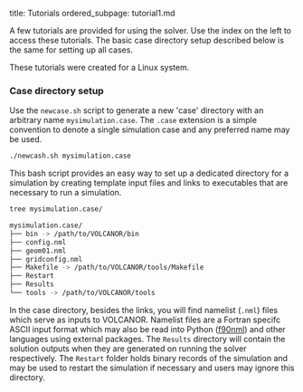 title: Tutorials
ordered_subpage: tutorial1.md

A few tutorials are provided for using the solver. Use the index on the left to access these tutorials. The basic case directory setup described below is the same for setting up all cases.

These tutorials were created for a Linux system.

### Case directory setup
Use the `newcase.sh` script to generate a new 'case' directory with an arbitrary name `mysimulation.case`. The `.case` extension is a simple convention to denote a single simulation case and any preferred name may be used.
```bash
./newcash.sh mysimulation.case
```

This bash script provides an easy way to set up a dedicated directory for a simulation by creating template input files and links to executables that are necessary to run a simulation.

```bash
tree mysimulation.case/

mysimulation.case/
├── bin -> /path/to/VOLCANOR/bin
├── config.nml
├── geom01.nml
├── gridconfig.nml
├── Makefile -> /path/to/VOLCANOR/tools/Makefile
├── Restart
├── Results
└── tools -> /path/to/VOLCANOR/tools
```
In the case directory, besides the links, you will find namelist (`.nml`) files which serve as inputs to VOLCANOR. Namelist files are a Fortran specifc ASCII input format which may also be read into Python ([f90nml](https://pypi.org/project/f90nml/)) and other languages using external packages. The `Results` directory will contain the solution outputs when they are generated on running the solver respectively. The `Restart` folder holds binary records of the simulation and may be used to restart the simulation if necessary and users may ignore this directory.

